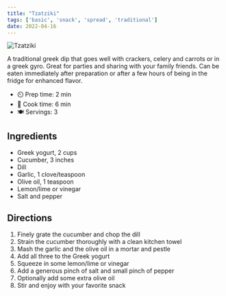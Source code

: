 ```yaml
---
title: "Tzatziki"
tags: ['basic', 'snack', 'spread', 'traditional']
date: 2022-04-16
---
```


![Tzatziki](/cooking/pix/tzatziki.webp)

A traditional greek dip that goes well with crackers, celery and carrots or in a greek gyro. Great for parties and sharing with your family friends. Can be eaten immediately after preparation or after a few hours of being in the fridge for enhanced flavor.

- ⏲️ Prep time: 2 min
- 🍳 Cook time: 6 min
- 🍽️ Servings: 3

## Ingredients

- Greek yogurt, 2 cups
- Cucumber, 3 inches
- Dill
- Garlic, 1 clove/teaspoon
- Olive oil, 1 teaspoon
- Lemon/lime or vinegar
- Salt and pepper

## Directions

1. Finely grate the cucumber and chop the dill
2. Strain the cucumber thoroughly with a clean kitchen towel
3. Mash the garlic and the olive oil in a mortar and pestle
4. Add all three to the Greek yogurt
5. Squeeze in some lemon/lime or vinegar
6. Add a generous pinch of salt and small pinch of pepper
7. Optionally add some extra olive oil
8. Stir and enjoy with your favorite snack
